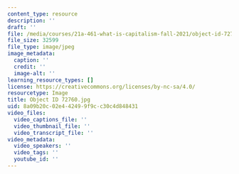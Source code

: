 ```yaml
---
content_type: resource
description: ''
draft: ''
file: /media/courses/21a-461-what-is-capitalism-fall-2021/object-id-72760.jpg
file_size: 32599
file_type: image/jpeg
image_metadata:
  caption: ''
  credit: ''
  image-alt: ''
learning_resource_types: []
license: https://creativecommons.org/licenses/by-nc-sa/4.0/
resourcetype: Image
title: Object ID 72760.jpg
uid: 8a09b20c-02e4-4249-9f9c-c30c4d848431
video_files:
  video_captions_file: ''
  video_thumbnail_file: ''
  video_transcript_file: ''
video_metadata:
  video_speakers: ''
  video_tags: ''
  youtube_id: ''
---
```

